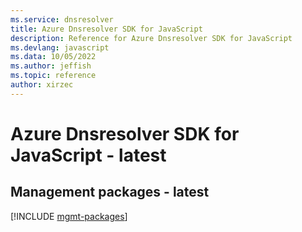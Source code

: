 ```yaml
---
ms.service: dnsresolver
title: Azure Dnsresolver SDK for JavaScript
description: Reference for Azure Dnsresolver SDK for JavaScript
ms.devlang: javascript
ms.data: 10/05/2022
ms.author: jeffish
ms.topic: reference
author: xirzec
---
```

# Azure Dnsresolver SDK for JavaScript - latest

## Management packages - latest
[!INCLUDE [mgmt-packages](dnsresolver-mgmt-index.md)]